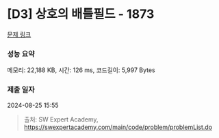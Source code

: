 # [D3] 상호의 배틀필드 - 1873 

[문제 링크](https://swexpertacademy.com/main/code/problem/problemDetail.do?contestProbId=AV5LyE7KD2ADFAXc) 

### 성능 요약

메모리: 22,188 KB, 시간: 126 ms, 코드길이: 5,997 Bytes

### 제출 일자

2024-08-25 15:55



> 출처: SW Expert Academy, https://swexpertacademy.com/main/code/problem/problemList.do